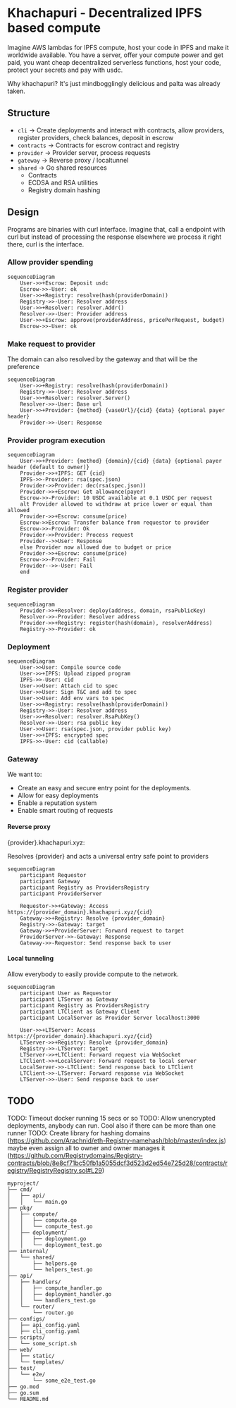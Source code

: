 # Khachapuri - Decentralized IPFS based compute

Imagine AWS lambdas for IPFS compute, host your code in IPFS and make it worldwide available. You have a server, offer your compute power and get paid, you want cheap decentralized serverless functions, host your code, protect your secrets and pay with usdc.

Why khachapuri? It's just mindbogglingly delicious and palta was already taken.

## Structure

- `cli` -> Create deployments and interact with contracts, allow providers, register providers, check balances, deposit in escrow
- `contracts` -> Contracts for escrow contract and registry
- `provider` -> Provider server, process requests
- `gateway` -> Reverse proxy / localtunnel
- `shared` -> Go shared resources
    - Contracts
    - ECDSA and RSA utilities
    - Registry domain hashing

## Design

Programs are binaries with curl interface. Imagine that, call a endpoint with curl but instead of processing the response elsewhere we process it right there, curl is the interface.


###  Allow provider spending

```mermaid
sequenceDiagram
    User->>+Escrow: Deposit usdc
    Escrow->>-User: ok
    User->>+Registry: resolve(hash(providerDomain))
    Registry->>-User: Resolver address
    User->>+Resolver: resolver.Addr()
    Resolver->>-User: Provider address
    User->>+Escrow: approve(providerAddress, pricePerRequest, budget)
    Escrow->>-User: ok
```

###  Make request to provider

The domain can also resolved by the gateway and that will be the preference

```mermaid
sequenceDiagram
    User->>+Registry: resolve(hash(providerDomain))
    Registry->>-User: Resolver address
    User->>+Resolver: resolver.Server()
    Resolver->>-User: Base url
    User->>+Provider: {method} {vaseUrl}/{cid} {data} {optional payer header}
    Provider->>-User: Response
```

###  Provider program execution

```mermaid
sequenceDiagram
    User->>+Provider: {method} {domain}/{cid} {data} {optional payer header (default to owner)}
    Provider->>+IPFS: GET {cid}
    IPFS->>-Provider: rsa(spec.json)
    Provider->>Provider: dec(rsa(spec.json))
    Provider->>+Escrow: Get allowance(payer)
    Escrow->>-Provider: 10 USDC available at 0.1 USDC per request
    alt Provider allowed to withdraw at price lower or equal than allowed
    Provider->>+Escrow: consume(price)
    Escrow->>Escrow: Transfer balance from requestor to provider
    Escrow->>-Provider: Ok
    Provider->>Provider: Process request
    Provider-->>User: Response
    else Provider now allowed due to budget or price
    Provider->>+Escrow: consume(price)
    Escrow->>-Provider: Fail
    Provider-->>-User: Fail
    end
```

###  Register provider

```mermaid
sequenceDiagram
    Provider->>+Resolver: deploy(address, domain, rsaPublicKey)
    Resolver->>-Provider: Resolver address
    Provider->>+Registry: register(hash(domain), resolverAddress)
    Registry->>-Provider: ok
```

###  Deployment

```mermaid
sequenceDiagram
    User->>User: Compile source code
    User->>+IPFS: Upload zipped program
    IPFS->>-User: cid
    User->>User: Attach cid to spec
    User->>User: Sign T&C and add to spec
    User->>User: Add env vars to spec
    User->>+Registry: resolve(hash(providerDomain))
    Registry->>-User: Resolver address
    User->>+Resolver: resolver.RsaPubKey()
    Resolver->>-User: rsa public key
    User->>User: rsa(spec.json, provider public key)
    User->>+IPFS: encrypted spec
    IPFS->>-User: cid (callable)
```

### Gateway

We want to:
- Create an easy and secure entry point for the deployments.
- Allow for easy deployments
- Enable a reputation system
- Enable smart routing of requests

#### Reverse proxy

{provider}.khachapuri.xyz:  

Resolves {provider} and acts a universal entry safe point to providers

```mermaid
sequenceDiagram
    participant Requestor
    participant Gateway
    participant Registry as ProvidersRegistry
    participant ProviderServer

    Requestor->>+Gateway: Access https://{provider_domain}.khachapuri.xyz/{cid}
    Gateway->>+Registry: Resolve {provider_domain}
    Registry->>-Gateway: target
    Gateway->>+ProviderServer: Forward request to target
    ProviderServer->>-Gateway: Response
    Gateway->>-Requestor: Send response back to user
```

#### Local tunneling

Allow everybody to easily provide compute to the network. 

```mermaid
sequenceDiagram
    participant User as Requestor
    participant LTServer as Gateway
    participant Registry as ProvidersRegistry
    participant LTClient as Gateway Client
    participant LocalServer as Provider Server localhost:3000

    User->>+LTServer: Access https://{provider_domain}.khachapuri.xyz/{cid}
    LTServer->>+Registry: Resolve {provider_domain}
    Registry->>-LTServer: target
    LTServer->>+LTClient: Forward request via WebSocket
    LTClient->>+LocalServer: Forward request to local server
    LocalServer->>-LTClient: Send response back to LTClient
    LTClient->>-LTServer: Forward response via WebSocket
    LTServer->>-User: Send response back to user
```


## TODO

TODO: Timeout docker running 15 secs or so
TODO: Allow unencrypted deployments, anybody can run. Cool also if there can be more than one runner
TODO: Create library for hashing domains (https://github.com/Arachnid/eth-Registry-namehash/blob/master/index.js) maybe even assign all to owner and owner manages it (https://github.com/Registrydomains/Registry-contracts/blob/8e8cf71bc50fb1a5055dcf3d523d2ed54e725d28/contracts/registry/RegistryRegistry.sol#L29)


```
myproject/
├── cmd/
│   ├── api/
│   │   └── main.go
├── pkg/
│   ├── compute/
│   │   ├── compute.go
│   │   └── compute_test.go
│   ├── deployment/
│   │   ├── deployment.go
│   │   └── deployment_test.go
├── internal/
│   └── shared/
│       ├── helpers.go
│       └── helpers_test.go
├── api/
│   ├── handlers/
│   │   ├── compute_handler.go
│   │   ├── deployment_handler.go
│   │   └── handlers_test.go
│   └── router/
│       └── router.go
├── configs/
│   ├── api_config.yaml
│   ├── cli_config.yaml
├── scripts/
│   └── some_script.sh
├── web/
│   ├── static/
│   └── templates/
├── test/
│   └── e2e/
│       └── some_e2e_test.go
├── go.mod
├── go.sum
└── README.md
```